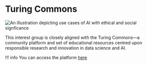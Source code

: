 # Turing Commons
![An illustration depicting use cases of AI with ethical and social signficance](/img/ai_2.png)

This interest group is closely aligned with the Turing Commons—a community platform and set of educational resources centred upon responsible research and innovation in data science and AI.

!!! info
    You can access the platform [here](https://turing-commons.netlify.app)